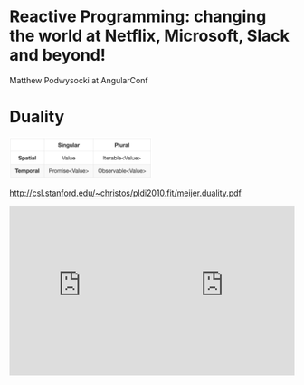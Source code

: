 
# Reactive Programming: changing the world at Netflix, Microsoft, Slack and beyond!

Matthew Podwysocki at AngularConf

<?# YouTube yEeDbHvg1vQ /?>

# Duality

<img src="./general-theory.jpg" width="50%">

http://csl.stanford.edu/~christos/pldi2010.fit/meijer.duality.pdf

<iframe src="https://channel9.msdn.com/Shows/Going+Deep/E2E-Erik-Meijer-and-Wes-Dyer-Reactive-Framework-Rx-Under-the-Hood-1-of-2/player" width="50%" height="300" allowFullScreen frameBorder="0"></iframe><iframe src="https://channel9.msdn.com/Shows/Going+Deep/E2E-Erik-Meijer-and-Wes-Dyer-Reactive-Framework-Rx-Under-the-Hood-2-of-2/player" width="50%" height="300" allowFullScreen frameBorder="0"></iframe>